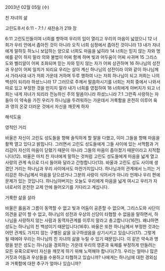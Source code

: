 2003년 02월 05일 (수)

친 자녀의 삶



고린도후서 6:11 - 7:1 / 새찬송가 219 장


6:11 고린도인들이여 너희를 향하여 우리의 입이 열리고 우리의 마음이 넓었으니 
12 너희가 우리 안에서 좁아진 것이 아니라 오직 너희 심정에서 좁아진 것이니라 
13 내가 자녀에게 말하듯 하노니 보답하는 양으로 너희도 마음을 넓히라 
14 너희는 믿지 않는 자와 멍에를 같이 하지 말라 의와 불법이 어찌 함께 하며 빛과 어두움이 어찌 사귀며 
15 그리스도와 벨리알이 어찌 조화되며 믿는 자와 믿지 않는 자가 어찌 상관하며 
16 하나님의 성전과 우상이 어찌 일치가 되리요 우리는 살아 계신 하나님의 성전이라 이와 같이 하나님께서 가라사대 내가 저희 가운데 거하며 두루 행하여 나는 저희 하나님이 되고 저희는 나의 백성이 되리라 하셨느니라 
17 그러므로 주께서 말씀하시기를 너희는 저희 중에서 나와서 따로 있고 부정한 것을 만지지 말라 내가 너희를 영접하여 
18 너희에게 아버지가 되고 너희는 내게 자녀가 되리라 전능하신 주의 말씀이니라 하셨느니라 
7:1 그런즉 사랑하는 자들아 이 약속을 가진 우리가 하나님을 두려워하는 가운데서 거룩함을 온전히 이루어 육과 영의 온갖 더러운 것에서 자신을 깨끗케 하자

해석도움





영적인 거리 

바울은 자신이 고린도 성도들을 향해 솔직하게 할 말을 다했고, 이미 그들을 향해 마음을 활짝 열고 있다고 밝힙니다. 그러면서 고린도 성도들에게 그들 사이에 있는 서먹함과 거리감이 자신의 마음이 닫혔기 때문이 아니라 그들의 마음이 좁아졌기 때문이라고 지적합니다(12). 바울은 마치 친 자녀에게 말하는 것처럼 고린도 성도들에게 마음을 넓게 열고 사랑의 관계 속으로 다시 들어와 달라고 간청합니다(13). 바울과 고린도 성도 사이에 생겼던 거리는 하나님과 우리 사이에서도 마찬가지입니다. 하나님과의 관계에서 느끼는 거리감은 하나님께서 마음을 닫으셨거나 그분의 사랑이 식어서가 아니라 언제나 우리 편에 문제가 있는 것입니다. 하나님아버지는 오늘도 우리에게 마음을 넓게 여시고 우리가 자녀로서의 온전한 교제 안에 들어오기를 기다리고 계십니다. 



거룩한 삶을 살라 

바울은 옳음과 그름이 동역할 수 없고 빛과 어둠이 공존할 수 없으며, 그리스도와 사단이 의견을 같이 할 수 없고, 하나님의 성전과 우상의 신당이 타협할 수 없음을 말하면서, 하나님을 사랑하지 않는 사람과 동역자관계를 이루지 말라고 충고합니다(16전). 왜냐하면 성도는 하나님의 친 백성이기 때문입니다(16후). 바울은 또한 하나님께서 부정한 것과는 어떤 관계도 가지지 않는 구별된 삶을 요구하셨음을 상기시키고 있습니다(17). 그렇게 될 때에야 우리는 하나님의 친 자녀의 삶을 누릴 수 있기 때문입니다. 이 같은 약속과 명령을 받은 성도는 하나님을 경외하는 가운데 우리의 영혼과 육체를 부정하게 만들려는 모든 유혹으로부터 자신을 깨끗게 하기 위해 노력해야 합니다(7:1). 우리는 얼마나 많은 거짓과 어둠과 우상들을 수용하고 타협하고 있습니까? 나에게는 하나님에 대한 경외심과 거룩함에 대한 추구가 얼마나 있습니까?